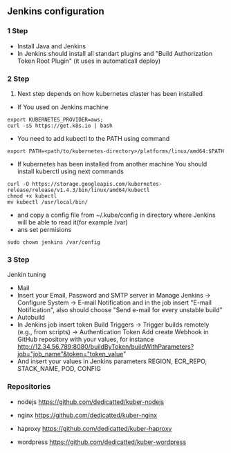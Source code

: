 ## Jenkins configuration

### 1 Step

 - Install Java and Jenkins
 - In Jenkins should install all standart plugins and "Build Authorization Token Root Plugin" (it uses in automaticall deploy)

### 2 Step
1. Next step depends on how kubernetes claster has been installed
 - If You used on Jenkins machine
```
export KUBERNETES_PROVIDER=aws;
curl -sS https://get.k8s.io | bash
```
 - You need to add kubectl to the PATH using command 
```
export PATH=<path/to/kubernetes-directory>/platforms/linux/amd64:$PATH
```
 - If kubernetes has been installed from another machine You should install kuberctl using next commands
```
curl -O https://storage.googleapis.com/kubernetes-release/release/v1.4.3/bin/linux/amd64/kubectl
chmod +x kubectl
mv kubectl /usr/local/bin/
```
 - and copy a config file from ~/.kube/config in directory where Jenkins will be able to read it(for example /var)
 - ans set permisions 
```
sudo chown jenkins /var/config
```


### 3 Step
Jenkin tuning
 - Mail
 - Insert your Email, Password and SMTP server in Manage Jenkins -> Configure System -> E-mail Notification and in the job insert "E-mail Notification", also should choose "Send e-mail for every unstable build"
 - Autobuild
 - In Jenkins job insert token Build Triggers -> Trigger builds remotely (e.g., from scripts) -> Authentication Token Add create Webhook in GitHub repository with your values, for instance  http://12.34.56.789:8080/buildByToken/buildWithParameters?job="job_name"&token="token_value"
 - And insert your values in Jenkins parameters REGION, ECR_REPO, STACK_NAME, POD, CONFIG

### Repositories

 - nodejs
https://github.com/dedicatted/kuber-nodejs

 - nginx
https://github.com/dedicatted/kuber-nginx

 - haproxy
https://github.com/dedicatted/kuber-haproxy

 - wordpress
https://github.com/dedicatted/kuber-wordpress



